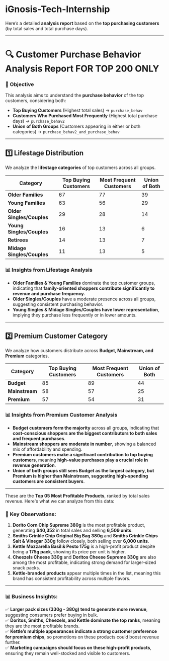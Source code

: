 # iGnosis-Tech-Internship

Here’s a detailed **analysis report** based on the **top purchasing customers** (by total sales and total purchase days).  

---

# **🔍 Customer Purchase Behavior Analysis Report**  **FOR TOP 200 ONLY**

### **📌 Objective**  
This analysis aims to understand the **purchase behavior** of the top customers, considering both:  
- **Top Buying Customers** (Highest total sales) → `purchase_behav`  
- **Customers Who Purchased Most Frequently** (Highest total purchase days) → `purchase_behav2`  
- **Union of Both Groups** (Customers appearing in either or both categories) → `purchase_behav2_and_purchase_behav`  

---

## **1️⃣ Lifestage Distribution**  
We analyze the **lifestage categories** of top customers across all groups.  

| **Category**                  | **Top Buying Customers** | **Most Frequent Customers** | **Union of Both** |
|--------------------------------|--------------------------|------------------------------|--------------------|
| **Older Families**             | 67                       | 77                           | 39                 |
| **Young Families**             | 63                       | 56                           | 29                 |
| **Older Singles/Couples**      | 29                       | 28                           | 14                 |
| **Young Singles/Couples**      | 16                       | 13                           | 6                  |
| **Retirees**                   | 14                       | 13                           | 7                  |
| **Midage Singles/Couples**     | 11                       | 13                           | 5                  |

### **📊 Insights from Lifestage Analysis**
- **Older Families & Young Families** dominate the top customer groups, indicating that **family-oriented shoppers contribute significantly to revenue and purchase frequency.**  
- **Older Singles/Couples** have a moderate presence across all groups, suggesting consistent purchasing behavior.  
- **Young Singles & Midage Singles/Couples have lower representation**, implying they purchase less frequently or in lower amounts.  

---

## **2️⃣ Premium Customer Category**
We analyze how customers distribute across **Budget, Mainstream, and Premium** categories.  

| **Category**  | **Top Buying Customers** | **Most Frequent Customers** | **Union of Both** |
|--------------|--------------------------|------------------------------|--------------------|
| **Budget**   | 85                        | 89                           | 44                 |
| **Mainstream** | 58                        | 57                           | 25                 |
| **Premium**  | 57                        | 54                           | 31                 |

### **📊 Insights from Premium Customer Analysis**
- **Budget customers form the majority** across all groups, indicating that **cost-conscious shoppers are the biggest contributors to both sales and frequent purchases**.  
- **Mainstream shoppers are moderate in number**, showing a balanced mix of affordability and spending.  
- **Premium customers make a significant contribution to top buying customers**, meaning **high-value purchases play a crucial role in revenue generation**.  
- **Union of both groups still sees Budget as the largest category, but Premium is higher than Mainstream, suggesting high-spending customers are consistent buyers**.  

---
These are the **Top 05 Most Profitable Products**, ranked by total sales revenue. Here's what we can analyze from this data:  

### **🛒 Key Observations:**  
1. **Dorito Corn Chip Supreme 380g** is the most profitable product, generating **$40,352** in total sales and selling **6,509 units**.  
2. **Smiths Crinkle Chip Original Big Bag 380g** and **Smiths Crinkle Chips Salt & Vinegar 330g** follow closely, both selling over **6,000 units**.  
3. **Kettle Mozzarella Basil & Pesto 175g** is a high-profit product despite being a **175g pack**, showing its price per unit is higher.  
4. **Cheezels Cheese 330g** and **Doritos Cheese Supreme 330g** are also among the most profitable, indicating strong demand for larger-sized snack packs.  
5. **Kettle-branded products** appear multiple times in the list, meaning this brand has consistent profitability across multiple flavors.  

---

### **📊 Business Insights:**  
✅ **Larger pack sizes (330g - 380g) tend to generate more revenue**, suggesting consumers prefer buying in bulk.  
✅ **Doritos, Smiths, Cheezels, and Kettle dominate the top ranks**, meaning they are the most profitable brands.  
✅ **Kettle’s multiple appearances indicate a strong customer preference for premium chips**, so promotions on these products could boost revenue further.  
✅ **Marketing campaigns should focus on these high-profit products**, ensuring they remain well-stocked and visible to customers.  

